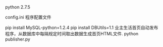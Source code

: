 python 2.7.5

config.ini 程序配置文件

pip install MySQL-python=1.2.4
pip install DBUtils=1.1
业主生活首页自动发布程序，从数据库中每隔规定时间取出数据生成首页HTML文件.
python publisher.py


